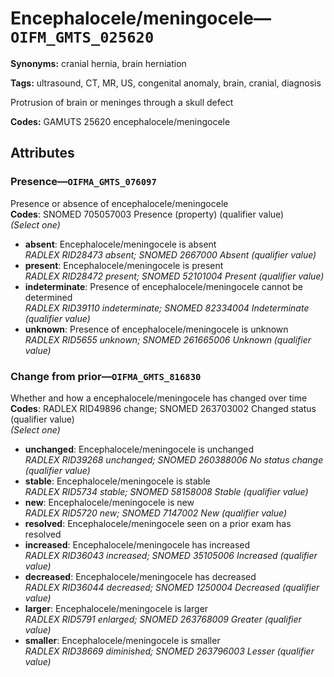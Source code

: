 # Encephalocele/meningocele—`OIFM_GMTS_025620`

**Synonyms:** cranial hernia, brain herniation

**Tags:** ultrasound, CT, MR, US, congenital anomaly, brain, cranial, diagnosis

Protrusion of brain or meninges through a skull defect

**Codes:** GAMUTS 25620 encephalocele/meningocele

## Attributes

### Presence—`OIFMA_GMTS_076097`

Presence or absence of encephalocele/meningocele  
**Codes**: SNOMED 705057003 Presence (property) (qualifier value)  
*(Select one)*

- **absent**: Encephalocele/meningocele is absent  
_RADLEX RID28473 absent; SNOMED 2667000 Absent (qualifier value)_
- **present**: Encephalocele/meningocele is present  
_RADLEX RID28472 present; SNOMED 52101004 Present (qualifier value)_
- **indeterminate**: Presence of encephalocele/meningocele cannot be determined  
_RADLEX RID39110 indeterminate; SNOMED 82334004 Indeterminate (qualifier value)_
- **unknown**: Presence of encephalocele/meningocele is unknown  
_RADLEX RID5655 unknown; SNOMED 261665006 Unknown (qualifier value)_

### Change from prior—`OIFMA_GMTS_816830`

Whether and how a encephalocele/meningocele has changed over time  
**Codes**: RADLEX RID49896 change; SNOMED 263703002 Changed status (qualifier value)  
*(Select one)*

- **unchanged**: Encephalocele/meningocele is unchanged  
_RADLEX RID39268 unchanged; SNOMED 260388006 No status change (qualifier value)_
- **stable**: Encephalocele/meningocele is stable  
_RADLEX RID5734 stable; SNOMED 58158008 Stable (qualifier value)_
- **new**: Encephalocele/meningocele is new  
_RADLEX RID5720 new; SNOMED 7147002 New (qualifier value)_
- **resolved**: Encephalocele/meningocele seen on a prior exam has resolved  
- **increased**: Encephalocele/meningocele has increased  
_RADLEX RID36043 increased; SNOMED 35105006 Increased (qualifier value)_
- **decreased**: Encephalocele/meningocele has decreased  
_RADLEX RID36044 decreased; SNOMED 1250004 Decreased (qualifier value)_
- **larger**: Encephalocele/meningocele is larger  
_RADLEX RID5791 enlarged; SNOMED 263768009 Greater (qualifier value)_
- **smaller**: Encephalocele/meningocele is smaller  
_RADLEX RID38669 diminished; SNOMED 263796003 Lesser (qualifier value)_